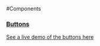 #Components
### [Buttons](buttons/)
[See a live demo of the buttons here](http://sbchittenden.github.io/sbc-web-components/components/buttons/)
